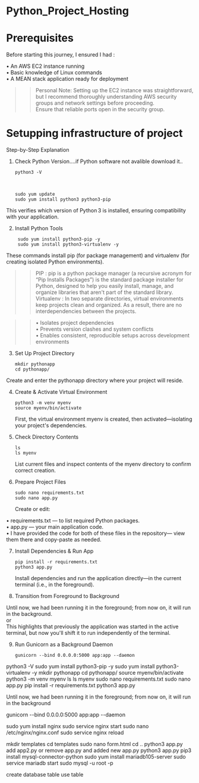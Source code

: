 # Python_Project_Hosting

<h1> Prerequisites</h1>
Before starting this journey, I ensured I had :

• An AWS EC2 instance running <br>
• Basic knowledge of Linux commands<br>
• A MEAN stack application ready for deployment<br>

>>Personal Note: Setting up the EC2 instance was straightforward, but I recommend thoroughly understanding AWS security groups and network settings before proceeding.<br>
Ensure that reliable ports open in the security group.

<h1>Setupping infrastructure of project</h1>

Step-by-Step Explanation<br>

1. Check Python Version....if Python software not avalible download it..
   
       python3 -V
   <br>
   
       sudo yum update
       sudo yum install python3 python3-pip
This verifies which version of Python 3 is installed, ensuring compatibility with your application.<br>

2. Install Python Tools
   
        sudo yum install python3-pip -y
        sudo yum install python3-virtualenv -y
These commands install pip (for package management) and virtualenv (for creating isolated Python environments).
>>PIP : pip is a python package manager (a recursive acronym for “Pip Installs Packages”) is the standard package installer for Python, designed to help you easily install, manage, and organize libraries that aren't part of the standard library.<br>
>> Virtualenv : In two separate directories, virtual environments keep projects clean and organized. As a result, there are no interdependencies between the projects.

>>• Isolates project dependencies<br>
• Prevents version clashes and system conflicts<br>
• Enables consistent, reproducible setups across development environments<br>

3. Set Up Project Directory

       mkdir pythonapp
       cd pythonapp/
Create and enter the pythonapp directory where your project will reside.<br>

4. Create & Activate Virtual Environment

       python3 -m venv myenv
       source myenv/bin/activate
   First, the virtual environment myenv is created, then activated—isolating your project's dependencies.<br>

5. Check Directory Contents

       ls
       ls myenv
   List current files and inspect contents of the myenv directory to confirm correct creation.<br>

6. Prepare Project Files

       sudo nano requirements.txt
       sudo nano app.py
   Create or edit:<br>

• requirements.txt — to list required Python packages.<br>
• app.py — your main application code.<br>
• I have provided the code for both of these files in the repository— view them there and copy-paste as needed.<br>

7. Install Dependencies & Run App
   
       pip install -r requirements.txt
       python3 app.py
   Install dependencies and run the application directly—in the current terminal (i.e., in the foreground).
8. Transition from Foreground to Background
   
Until now, we had been running it in the foreground; from now on, it will run in the background.<br>
or<br>
This highlights that previously the application was started in the active terminal, but now you'll shift it to run independently of the terminal.<br>

9. Run Gunicorn as a Background Daemon
    
       gunicorn --bind 0.0.0.0:5000 app:app --daemon







python3 -V
sudo yum install python3-pip -y
sudo yum install python3-virtualenv -y
mkdir pythonapp
cd pythonapp/
source myenv/bin/activate
python3 -m venv myenv
ls
ls myenv
 sudo nano requirements.txt
 sudo nano app.py
  pip install -r requirements.txt
  python3 app.py

  Until now, we had been running it in the foreground; from now on, it will run in the background

  gunicorn --bind 0.0.0.0:5000 app:app --daemon

  sudo yum install nginx
  sudo service nginx start
   sudo nano /etc/nginx/nginx.conf
   sudo service nginx reload

   mkdir templates
   cd templates
   sudo nano form.html
   cd ..
   python3 app.py
   add app2.py or remove app.py and added new app.py
   python3 app.py
   pip3 install mysql-connector-python
   sudo yum install mariadb105-server
   sudo service mariadb start
   sudo mysql -u root -p

   create database table
   use table
   
